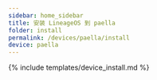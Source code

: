 ```yaml
---
sidebar: home_sidebar
title: 安装 LineageOS 到 paella
folder: install
permalink: /devices/paella/install
device: paella
---
```

{% include templates/device_install.md %}

